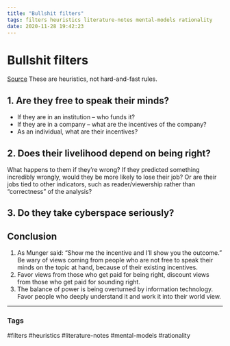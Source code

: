 ```yaml
---
title: "Bullshit filters"
tags: filters heuristics literature-notes mental-models rationality
date: 2020-11-28 19:42:23
---
```


# Bullshit filters

[Source](https://ernest.oppet.it/2020/08/14/who-to-ignore/)
These are heuristics, not hard-and-fast rules.

## 1. Are they free to speak their minds?
- If they are in an institution – who funds it? 
- If they are in a company – what are the incentives of the company?
- As an individual, what are their incentives?

## 2. Does their livelihood depend on being right?
What happens to them if they’re wrong? If they predicted something incredibly wrongly, would they be more likely to lose their job? Or are their jobs tied to other indicators, such as reader/viewership rather than “correctness” of the analysis? 

## 3. Do they take cyberspace seriously?

## Conclusion

1. As Munger said: “Show me the incentive and I’ll show you the outcome.” Be wary of views coming from people who are not free to speak their minds on the topic at hand, because of their existing incentives.
2. Favor views from those who get paid for being right, discount views from those who get paid for sounding right.
3. The balance of power is being overturned by information technology. Favor people who deeply understand it and work it into their world view. 

---
### Tags
#filters #heuristics #literature-notes #mental-models #rationality
